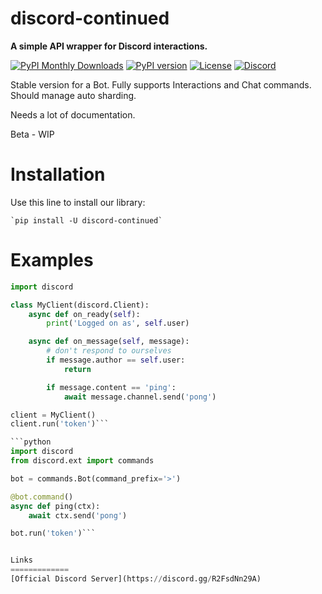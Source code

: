discord-continued
====================

**A simple API wrapper for Discord interactions.**


[![PyPI Monthly Downloads](https://img.shields.io/pypi/dm/discord-continued.svg)](https://pypi.org/project/discord-continued/)
[![PyPI version](https://img.shields.io/pypi/v/discord-continued.svg)](https://pypi.org/project/discord-continued/)
[![License](https://img.shields.io/github/license/sakurazaki/discord-continued.svg)](https://github.com/sakurazaki/discord-continued/blob/master/LICENSE)
[![Discord](https://discord.com/api/guilds/789032594456576001/embed.png)](https://discord.gg/R2FsdNn29A)


Stable version for a Bot.
Fully supports Interactions and Chat commands.
Should manage auto sharding.

Needs a lot of documentation.

Beta - WIP

Installation
============

Use this line to install our library:

	`pip install -U discord-continued`

Examples
===========

```python
import discord

class MyClient(discord.Client):
    async def on_ready(self):
        print('Logged on as', self.user)

    async def on_message(self, message):
        # don't respond to ourselves
        if message.author == self.user:
            return

        if message.content == 'ping':
            await message.channel.send('pong')

client = MyClient()
client.run('token')```

```python
import discord
from discord.ext import commands

bot = commands.Bot(command_prefix='>')

@bot.command()
async def ping(ctx):
    await ctx.send('pong')

bot.run('token')```


Links
=============
[Official Discord Server](https://discord.gg/R2FsdNn29A)